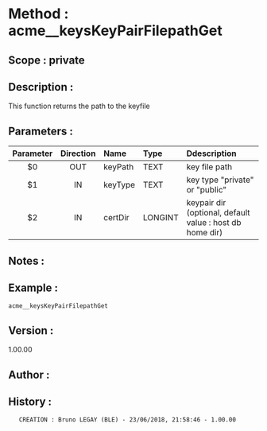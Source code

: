 ﻿# **Method :** acme__keysKeyPairFilepathGet## **Scope :** private## **Description :** This function returns the path to the keyfile## **Parameters :** | Parameter | Direction | Name | Type | Ddescription | |:----:|:----:|:----|:----|:----| | $0 | OUT | keyPath | TEXT | key file path | | $1 | IN | keyType | TEXT | key type "private" or "public" | | $2 | IN | certDir | LONGINT | keypair dir (optional, default value : host db home dir) | ## **Notes :** ## **Example :** ```acme__keysKeyPairFilepathGet```## **Version :** 1.00.00## **Author :** ## **History :**         CREATION : Bruno LEGAY (BLE) - 23/06/2018, 21:58:46 - 1.00.00